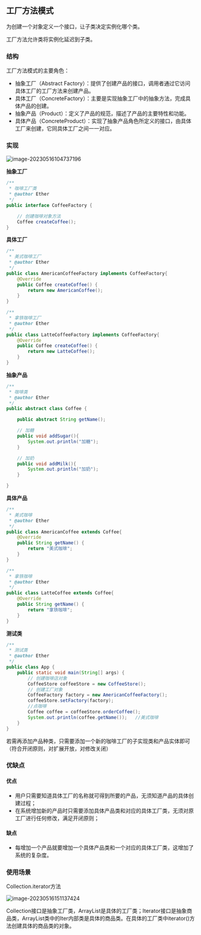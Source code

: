 ## 工厂方法模式

为创建一个对象定义一个接口，让子类决定实例化哪个类。

工厂方法允许类将实例化延迟到子类。

### 结构

工厂方法模式的主要角色：

* 抽象工厂（Abstract Factory）：提供了创建产品的接口，调用者通过它访问具体工厂的工厂方法来创建产品。
* 具体工厂（ConcreteFactory）：主要是实现抽象工厂中的抽象方法，完成具体产品的创建。
* 抽象产品（Product）：定义了产品的规范，描述了产品的主要特性和功能。
* 具体产品（ConcreteProduct）：实现了抽象产品角色所定义的接口，由具体工厂来创建，它同具体工厂之间一一对应。

### 实现

![image-20230516104737196](https://cloud-image-host.oss-cn-beijing.aliyuncs.com/img/202305161047263.png)

**抽象工厂**

```java
/**
 * 咖啡工厂类
 * @author Ether
 */
public interface CoffeeFactory {

    // 创建咖啡对象方法
    Coffee createCoffee();
}
```

**具体工厂**

```java
/**
 * 美式咖啡工厂
 * @author Ether
 */
public class AmericanCoffeeFactory implements CoffeeFactory{
    @Override
    public Coffee createCoffee() {
        return new AmericanCoffee();
    }
}
```

```java
/**
 * 拿铁咖啡工厂
 * @author Ether
 */
public class LatteCoffeeFactory implements CoffeeFactory{
    @Override
    public Coffee createCoffee() {
        return new LatteCoffee();
    }
}
```

**抽象产品**

```java
/**
 * 咖啡类
 * @author Ether
 */
public abstract class Coffee {

    public abstract String getName();

    // 加糖
    public void addSugar(){
        System.out.println("加糖");
    }

    // 加奶
    public void addMilk(){
        System.out.println("加奶");
    }

}
```

**具体产品**

```java
/**
 * 美式咖啡
 * @author Ether
 */
public class AmericanCoffee extends Coffee{
    @Override
    public String getName() {
        return "美式咖啡";
    }
}
```

```java
/**
 * 拿铁咖啡
 * @author Ether
 */
public class LatteCoffee extends Coffee{
    @Override
    public String getName() {
        return "拿铁咖啡";
    }
}
```

**测试类**

```java
/**
 * 测试类
 * @author Ether
 */
public class App {
    public static void main(String[] args) {
        // 创建咖啡店对象
        CoffeeStore coffeeStore = new CoffeeStore();
        // 创建工厂对象
        CoffeeFactory factory = new AmericanCoffeeFactory();
        coffeeStore.setFactory(factory);
        //点咖啡
        Coffee coffee = coffeeStore.orderCoffee();
        System.out.println(coffee.getName());   //美式咖啡
    }
}
```



若需再添加产品种类，只需要添加一个新的咖啡工厂的子实现类和产品实体即可（符合开闭原则，对扩展开放，对修改关闭）

### 优缺点

#### 优点

- 用户只需要知道具体工厂的名称就可得到所要的产品，无须知道产品的具体创建过程；
- 在系统增加新的产品时只需要添加具体产品类和对应的具体工厂类，无须对原工厂进行任何修改，满足开闭原则；

#### 缺点

* 每增加一个产品就要增加一个具体产品类和一个对应的具体工厂类，这增加了系统的复杂度。

### 使用场景

Collection.iterator方法

![image-20230516151137424](https://cloud-image-host.oss-cn-beijing.aliyuncs.com/img/202305161511464.png)

Collection接口是抽象工厂类，ArrayList是具体的工厂类；Iterator接口是抽象商品类，ArrayList类中的Iter内部类是具体的商品类。在具体的工厂类中iterator()方法创建具体的商品类的对象。